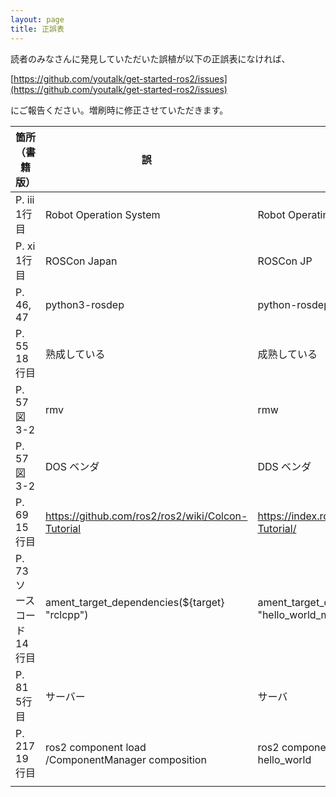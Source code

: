 ```yaml
---
layout: page
title: 正誤表
---
```


読者のみなさんに発見していただいた誤植が以下の正誤表になければ、

[https://github.com/youtalk/get-started-ros2/issues](https://github.com/youtalk/get-started-ros2/issues)

にご報告ください。増刷時に修正させていただきます。

| 箇所（書籍版）           | 誤                                                | 正                                                               |
|--------------------------|---------------------------------------------------|------------------------------------------------------------------|
| P. iii 1行目             | Robot Operation System                            | Robot Operating System                                           |
| P. xi 1行目              | ROSCon Japan                                      | ROSCon JP                                                        |
| P. 46, 47                | python3-rosdep                                    | python-rosdep                                                    |
| P. 55 18行目             | 熟成している                                      | 成熟している                                                     |
| P. 57 図3-2              | rmv                                               | rmw                                                              |
| P. 57 図3-2              | DOS ベンダ                                        | DDS ベンダ                                                       |
| P. 69 15行目             | https://github.com/ros2/ros2/wiki/Colcon-Tutorial | https://index.ros.org/doc/ros2/Tutorials/Colcon-Tutorial/        |
| P. 73 ソースコード14行目 | ament_target_dependencies(${target} "rclcpp")     | ament_target_dependencies(${target} "rclcpp" "hello_world_msgs") |
| P. 81 5行目              | サーバー                                          | サーバ                                                           |
| P. 217 19行目            | ros2 component load /ComponentManager composition | ros2 component load /ComponentManager hello_world                |
|                        |                                                   |                                                                  |
